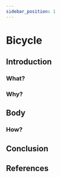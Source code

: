 ```yaml
---
sidebar_position: 1
---
```


# Bicycle

## Introduction

### What?

### Why?

## Body

### How?

## Conclusion

## References